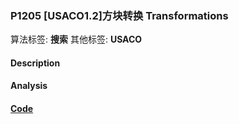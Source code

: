 
### P1205 [USACO1.2]方块转换 Transformations

算法标签: **搜索**
其他标签: **USACO**

#### Description


#### Analysis


#### [Code](../../cpp/12/p1205.cpp)


